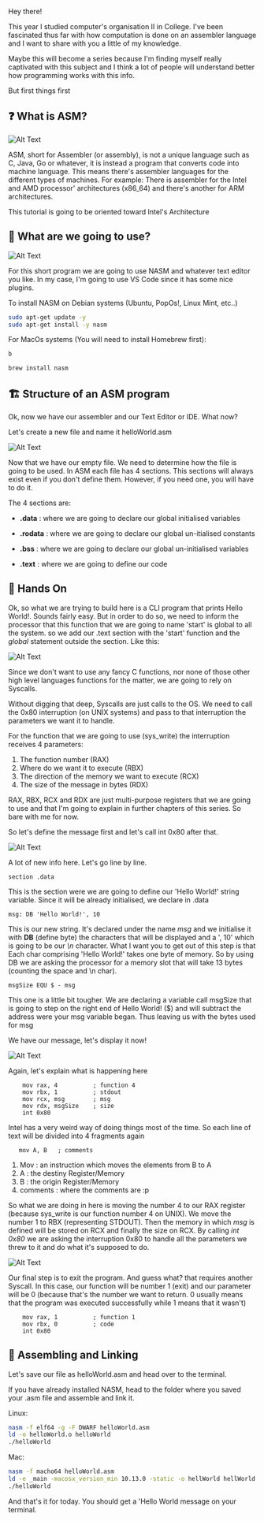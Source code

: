 Hey there!

This year I studied computer's organisation II in College. I've been fascinated thus far with how computation is done on an assembler language and I want to share with you a little of my knowledge. 

Maybe this will become a series because I'm finding myself really captivated with this subject and I think a lot of people will understand better how programming works with this info.

But first things first

## :question: What is ASM?

![Alt Text](https://dev-to-uploads.s3.amazonaws.com/i/zckpommko2okfglnbo4y.png)

ASM, short for Assembler (or assembly), is not a unique language such as C, Java, Go or whatever, it is instead a program that converts code into machine language. This means there's assembler languages for the different types of machines. For example: There is assembler for the Intel and AMD processor' architectures (x86_64) and there's another for ARM architectures.

This tutorial is going to be oriented toward Intel's Architecture

## :wrench: What are we going to use?

![Alt Text](https://dev-to-uploads.s3.amazonaws.com/i/cz2fp3b87syicgzd2td5.png)

For this short program we are going to use NASM and whatever text editor you like. In my case, I'm going to use VS Code since it has some nice plugins.

To install NASM on Debian systems (Ubuntu, PopOs!, Linux Mint, etc..)

```bash
sudo apt-get update -y
sudo apt-get install -y nasm
```

For MacOs systems (You will need to install Homebrew first):

```bash
b

brew install nasm
```

## :building_construction: Structure of an ASM program

Ok, now we have our assembler and our Text Editor or IDE. What now?

Let's create a new file and name it helloWorld.asm

![Alt Text](https://dev-to-uploads.s3.amazonaws.com/i/xi78lnffa3dpbkctodim.png)

Now that we have our empty file. We need to determine how the file is going to be used. In ASM each file has 4 sections. This sections will always exist even if you don't define them. However, if you need one, you will have to do it.

The 4 sections are:

* **.data** : where we are going to declare our global initialised variables

* **.rodata** : where we are going to declare our global un-itialised constants

* **.bss** : where we are going to declare our global un-initialised variables

* **.text** : where we are going to define our code

## :clap: Hands On

Ok, so what we are trying to build here is a CLI program that prints Hello World!. Sounds fairly easy. But in order to do so, we need to inform the processor that this function that we are going to name 'start' is global to all the system. so we add our .text section with the 'start' function and the *global* statement outside the section. Like this:

![Alt Text](https://dev-to-uploads.s3.amazonaws.com/i/0yxzznxm22e8ctdd2yyj.png)

Since we don't want to use any fancy C functions, nor none of those other high level languages functions for the matter, we are going to rely on Syscalls.

Without digging that deep, Syscalls are just calls to the OS. We need to call the 0x80 interruption (on UNIX systems) and pass to that interruption the parameters we want it to handle.

For the function that we are going to use (sys_write) the interruption receives 4 parameters:

1. The function number (RAX)
2. Where do we want it to execute (RBX)
3. The direction of the memory we want to execute (RCX)
4. The size of the message in bytes (RDX)

RAX, RBX, RCX and RDX are just multi-purpose registers that we are going to use and that I'm going to explain in further chapters of this series. So bare with me for now.

So let's define the message first and let's call int 0x80 after that.

![Alt Text](https://dev-to-uploads.s3.amazonaws.com/i/mjlkmtep2m2ifkn7v59d.png)

A lot of new info here. Let's go line by line.

```x86asm
section .data
```

This is the section were we are going to define our 'Hello World!' string variable. Since it will be already initialised, we declare in .data

```x86asm
msg: DB 'Hello World!', 10
```

This is our new string. It's declared under the name *msg* and we initialise it with **DB** (define byte) the characters that will be displayed and a ', 10' which is going to be our *\n* character. What I want you to get out of this step is that Each char comprising 'Hello World!' takes one byte of memory. So by using DB we are asking the processor for a memory slot that will take 13 bytes (counting the space and \n char).

```x86asm
msgSize EQU $ - msg
```

This one is a little bit tougher. We are declaring a variable call msgSize that is going to step on the right end of Hello World! ($) and will subtract the address were your msg variable began. Thus leaving us with the bytes used for msg

We have our message, let's display it now!

![Alt Text](https://dev-to-uploads.s3.amazonaws.com/i/m981684zgahidn2yj46l.png)

Again, let's explain what is happening here

```x86asm
    mov rax, 4          ; function 4
    mov rbx, 1          ; stdout
    mov rcx, msg        ; msg
    mov rdx, msgSize    ; size
    int 0x80
```

Intel has a very weird way of doing things most of the time. So each line of text will be divided into 4 fragments again

```x86asm
   mov A, B   ; comments
```

1. Mov : an instruction which moves the elements from B to A
2. A   : the destiny Register/Memory
3. B   : the origin  Register/Memory
4. comments : where the comments are :p

So what we are doing in here is moving the number 4 to our RAX register (because sys_write is our function number 4 on UNIX). We move the number 1 to RBX (representing STDOUT). Then the memory in which *msg* is defined will be stored on RCX and finally the size on RCX. By calling *int 0x80* we are asking the interruption 0x80 to handle all the parameters we threw to it and do what it's supposed to do.

![Alt Text](https://dev-to-uploads.s3.amazonaws.com/i/hzj8buso23uoho8ferq9.png)

Our final step is to exit the program. And guess what? that requires another Syscall. In this case, our function will be number 1 (exit) and our parameter will be 0 (because that's the number we want to return. 0 usually means that the program was executed successfully while 1 means that it wasn't)

```x86asm
    mov rax, 1          ; function 1
    mov rbx, 0          ; code
    int 0x80
```

## :link: Assembling and Linking

Let's save our file as helloWorld.asm and head over to the terminal.

If you have already installed NASM, head to the folder where you saved your .asm file and assemble and link it.

Linux:

```bash
nasm -f elf64 -g -F DWARF helloWorld.asm
ld -o helloWorld.o helloWorld
./helloWorld
```

Mac:

```bash
nasm -f macho64 helloWorld.asm 
ld -e _main -macosx_version_min 10.13.0 -static -o hellWorld hellWorld.o
./helloWorld
```

And that's it for today. You should get a 'Hello World message on your terminal.